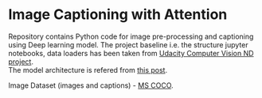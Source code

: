 # Image Captioning with Attention

Repository contains Python code for image pre-processing and captioning using Deep learning model.
The project baseline i.e. the structure jupyter notebooks, data loaders has been taken from [Udacity Computer Vision ND project](https://classroom.udacity.com/nanodegrees/nd891).<br>
The model architecture is refered from [this post](https://makarovartyom-ma.medium.com/image-captioning-with-attention-part-1-e8a5f783f6d3).

Image Dataset (images and captions) - [MS COCO](https://cocodataset.org/#home).
